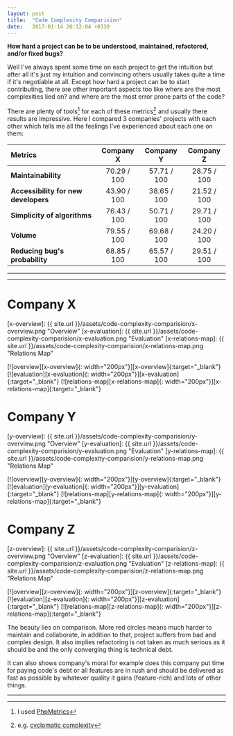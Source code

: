 ```yaml
---
layout: post
title:  "Code Complexity Comparision"
date:   2017-01-14 20:12:04 +0330
---
```


**How hard a project can be to be understood, maintained, refactored, and/or fixed bugs?**

Well I've always spent some time on each project to get the intuition but after all it's just
my intuition and convincing others usually takes quite a time if it's negotiable at all.
Except how hard a project can be to start contributing, there are other important aspects too like
where are the most complexities lied on? and where are the most error prone parts of the code?

There are plenty of tools[^1] for each of these metrics[^2] and usually there results are impressive.
Here I compared 3 companies' projects with each other which tells me all the feelings I've experienced
about each one on them:

| Metrics                              | Company X   | Company Y   | Company Z   |
| :----------------------------------- | :---------: | :---------: | :---------: |
| **Maintainability**                  | 70.29 / 100 | 57.71 / 100 | 28.75 / 100 |
| **Accessibility for new developers** | 43.90 / 100 | 38.65 / 100 | 21.52 / 100 |
| **Simplicity of algorithms**         | 76.43 / 100 | 50.71 / 100 | 29.71 / 100 |
| **Volume**                           | 79.55 / 100 | 69.68 / 100 | 24.20 / 100 |
| **Reducing bug's probability**       | 68.85 / 100 | 65.57 / 100 | 29.51 / 100 |

---
---

# Company X
[x-overview]: {{ site.url }}/assets/code-complexity-comparision/x-overview.png "Overview"
[x-evaluation]: {{ site.url }}/assets/code-complexity-comparision/x-evaluation.png "Evaluation"
[x-relations-map]: {{ site.url }}/assets/code-complexity-comparision/x-relations-map.png "Relations Map"

[![overview][x-overview]{: width="200px"}][x-overview]{:target="_blank"}
[![evaluation][x-evaluation]{: width="200px"}][x-evaluation]{:target="_blank"}
[![relations-map][x-relations-map]{: width="200px"}][x-relations-map]{:target="_blank"}

# Company Y
[y-overview]: {{ site.url }}/assets/code-complexity-comparision/y-overview.png "Overview"
[y-evaluation]: {{ site.url }}/assets/code-complexity-comparision/y-evaluation.png "Evaluation"
[y-relations-map]: {{ site.url }}/assets/code-complexity-comparision/y-relations-map.png "Relations Map"

[![overview][y-overview]{: width="200px"}][y-overview]{:target="_blank"}
[![evaluation][y-evaluation]{: width="200px"}][y-evaluation]{:target="_blank"}
[![relations-map][y-relations-map]{: width="200px"}][y-relations-map]{:target="_blank"}

# Company Z
[z-overview]: {{ site.url }}/assets/code-complexity-comparision/z-overview.png "Overview"
[z-evaluation]: {{ site.url }}/assets/code-complexity-comparision/z-evaluation.png "Evaluation"
[z-relations-map]: {{ site.url }}/assets/code-complexity-comparision/z-relations-map.png "Relations Map"

[![overview][z-overview]{: width="200px"}][z-overview]{:target="_blank"}
[![evaluation][z-evaluation]{: width="200px"}][z-evaluation]{:target="_blank"}
[![relations-map][z-relations-map]{: width="200px"}][z-relations-map]{:target="_blank"}

The beauty lies on comparison. More red circles means much harder to maintain and collaborate, in addition to that,
project suffers from bad and complex design. It also implies refactoring is not taken as much serious as it should
be and the only converging thing is technical debt.

It can also shows company's moral for example does this company put time for paying code's debt or all features are
in rush and should be delivered as fast as possible by whatever quality it gains (feature-rich) and lots of other
things.

---
[^1]: I used [PhpMetrics](https://github.com/phpmetrics/PhpMetrics)
[^2]: e.g. [cyclomatic complexity](https://en.wikipedia.org/wiki/Cyclomatic_complexity)